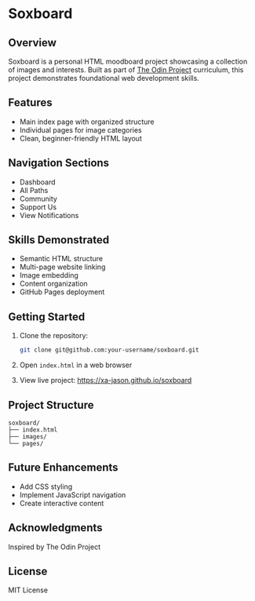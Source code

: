 # Soxboard

## Overview

Soxboard is a personal HTML moodboard project showcasing a collection of images and interests. Built as part of [The Odin Project](https://www.theodinproject.com/) curriculum, this project demonstrates foundational web development skills.

## Features

- Main index page with organized structure
- Individual pages for image categories
- Clean, beginner-friendly HTML layout

## Navigation Sections

- Dashboard
- All Paths
- Community
- Support Us
- View Notifications

## Skills Demonstrated

- Semantic HTML structure
- Multi-page website linking
- Image embedding
- Content organization
- GitHub Pages deployment

## Getting Started

1. Clone the repository:
   ```bash
   git clone git@github.com:your-username/soxboard.git
   ```

2. Open `index.html` in a web browser

3. View live project: https://xa-jason.github.io/soxboard

## Project Structure

```
soxboard/
├── index.html
├── images/
└── pages/
```

## Future Enhancements

- Add CSS styling
- Implement JavaScript navigation
- Create interactive content

## Acknowledgments

Inspired by The Odin Project

## License

MIT License